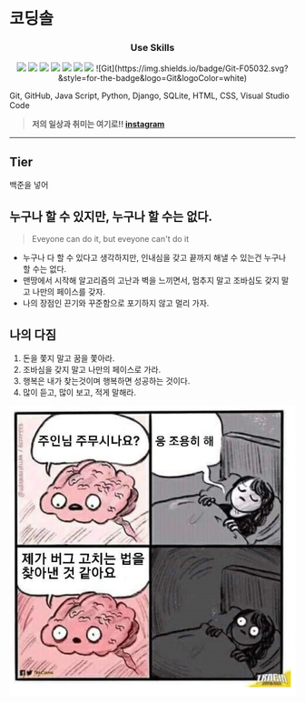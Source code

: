 # 코딩솔



<div align=center>
<h3>Use Skills</h3> 

<p>
<img src="https://img.shields.io/badge/VSCode-007ACC?style=for-the-badge&logo=VSCode&logoColor=white"> 
<img src="https://img.shields.io/badge/python-3776AB?style=for-the-badge&logo=python&logoColor=white"> 
<img src="https://img.shields.io/badge/SQLite-003B57?style=for-the-badge&logo=SQLite&logoColor=white">
<img src="https://img.shields.io/badge/HTML5-E34F26?style=for-the-badge&logo=HTML5&logoColor=white">
<img src="https://img.shields.io/badge/css-1572B6?style=for-the-badge&logo=css3&logoColor=white">
<img src="https://img.shields.io/badge/javascript-F7DF1E?style=for-the-badge&logo=javascript&logoColor=black"> 
<img src="https://img.shields.io/badge/django-092E20?style=for-the-badge&logo=django&logoColor=white">
![Git](https://img.shields.io/badge/Git-F05032.svg?&style=for-the-badge&logo=Git&logoColor=white)
</div>
Git, GitHub, Java Script, Python, Django, SQLite, HTML, CSS, Visual Studio Code

> **저의 일상과 취미는 여기로!! [instagram](https://www.instagram.com/icysol_27)**
---

## Tier
백준을 넣어


## 누구나 할 수 있지만, 누구나 할 수는 없다.

> Eveyone can do it, but eveyone can't do it

- 누구나 다 할 수 있다고 생각하지만, 인내심을 갖고 끝까지 해낼 수 있는건 누구나 할 수는 없다.
- 맨땅에서 시작해 알고리즘의 고난과 벽을 느끼면서, 멈추지 말고 조바심도 갖지 말고 나만의 페이스를 갖자.
- 나의 장점인 끈기와 꾸준함으로 포기하지 않고 멀리 가자.



## 나의 다짐

1. 돈을 쫓지 말고 꿈을 쫓아라.
2. 조바심을 갖지 말고 나만의 페이스로 가라.
3. 행복은 내가 찾는것이며 행복하면 성공하는 것이다.
4. 많이 듣고, 많이 보고, 적게 말해라.

![버그](README.assets/버그.jpg)
